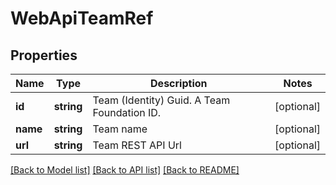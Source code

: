 # WebApiTeamRef

## Properties
Name | Type | Description | Notes
------------ | ------------- | ------------- | -------------
**id** | **string** | Team (Identity) Guid. A Team Foundation ID. | [optional] 
**name** | **string** | Team name | [optional] 
**url** | **string** | Team REST API Url | [optional] 

[[Back to Model list]](../README.md#documentation-for-models) [[Back to API list]](../README.md#documentation-for-api-endpoints) [[Back to README]](../README.md)


